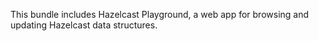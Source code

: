 This bundle includes Hazelcast Playground, a web app for browsing and updating Hazelcast data structures. 
